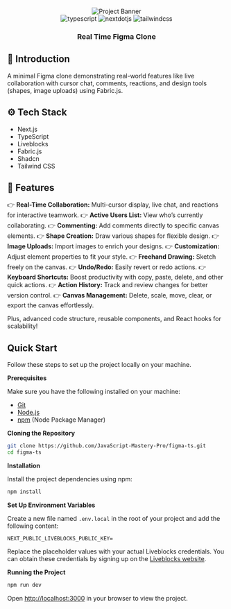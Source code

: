 <div align="center">
  <br />
      <img src="https://github.com/JavaScript-Mastery-Pro/figma-ts/assets/151519281/e03dc22d-0f45-464b-9dc3-f01f07906bee" alt="Project Banner">
  <br />

  <div>
    <img src="https://img.shields.io/badge/-TypeScript-black?style=for-the-badge&logoColor=white&logo=typescript&color=3178C6" alt="typescript" />
    <img src="https://img.shields.io/badge/-Next_JS-black?style=for-the-badge&logoColor=white&logo=nextdotjs&color=000000" alt="nextdotjs" />
    <img src="https://img.shields.io/badge/-Tailwind_CSS-black?style=for-the-badge&logoColor=white&logo=tailwindcss&color=06B6D4" alt="tailwindcss" />
  </div>

  <h3 align="center">Real Time Figma Clone</h3>

</div>

## <a name="introduction">🤖 Introduction</a>

A minimal Figma clone demonstrating real-world features like live collaboration with cursor chat, comments, reactions, and design tools (shapes, image uploads) using Fabric.js.

## <a name="tech-stack">⚙️ Tech Stack</a>

- Next.js
- TypeScript
- Liveblocks
- Fabric.js
- Shadcn
- Tailwind CSS

## <a name="features">🔋 Features</a>

👉 **Real-Time Collaboration:** Multi-cursor display, live chat, and reactions for interactive teamwork.
👉 **Active Users List:** View who’s currently collaborating.
👉 **Commenting:** Add comments directly to specific canvas elements.
👉 **Shape Creation:** Draw various shapes for flexible design.
👉 **Image Uploads:** Import images to enrich your designs.
👉 **Customization:** Adjust element properties to fit your style.
👉 **Freehand Drawing:** Sketch freely on the canvas.
👉 **Undo/Redo:** Easily revert or redo actions.
👉 **Keyboard Shortcuts:** Boost productivity with copy, paste, delete, and other quick actions.
👉 **Action History:** Track and review changes for better version control.
👉 **Canvas Management:** Delete, scale, move, clear, or export the canvas effortlessly.

Plus, advanced code structure, reusable components, and React hooks for scalability!

## <a name="quick-start">Quick Start</a>

Follow these steps to set up the project locally on your machine.

**Prerequisites**

Make sure you have the following installed on your machine:

- [Git](https://git-scm.com/)
- [Node.js](https://nodejs.org/en)
- [npm](https://www.npmjs.com/) (Node Package Manager)

**Cloning the Repository**

```bash
git clone https://github.com/JavaScript-Mastery-Pro/figma-ts.git
cd figma-ts
```

**Installation**

Install the project dependencies using npm:

```bash
npm install
```

**Set Up Environment Variables**

Create a new file named `.env.local` in the root of your project and add the following content:

```env
NEXT_PUBLIC_LIVEBLOCKS_PUBLIC_KEY=
```

Replace the placeholder values with your actual Liveblocks credentials. You can obtain these credentials by signing up on the [Liveblocks website](https://liveblocks.io).

**Running the Project**

```bash
npm run dev
```

Open [http://localhost:3000](http://localhost:3000) in your browser to view the project.

